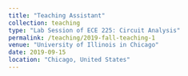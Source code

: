 ```yaml
---
title: "Teaching Assistant"
collection: teaching
type: "Lab Session of ECE 225: Circuit Analysis"
permalink: /teaching/2019-fall-teaching-1
venue: "University of Illinois in Chicago"
date: 2019-09-15
location: "Chicago, United States"
---
```

